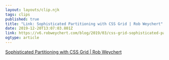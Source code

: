 ```yaml
---
layout: layouts/clip.njk 
tags: clips 
published: true 
title: "Link: Sophisticated Partitioning with CSS Grid | Rob Weychert" 
date: 2019-12-20T13:07:03.801Z 
link: https://v6.robweychert.com/blog/2019/03/css-grid-sophisticated-partitioning/#the-typographic-cherry-on-top 
ogtype: article 
---
```

[Sophisticated Partitioning with CSS Grid | Rob Weychert](https://v6.robweychert.com/blog/2019/03/css-grid-sophisticated-partitioning/#the-typographic-cherry-on-top) 
